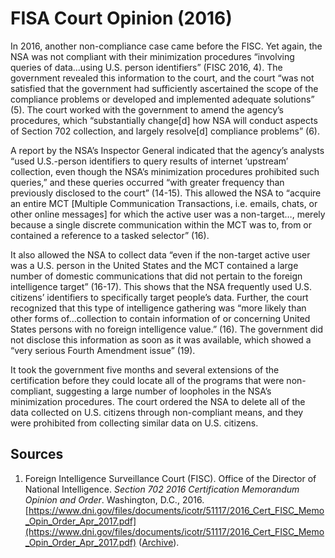 # FISA Court Opinion (2016)
In 2016, another non-compliance case came before the FISC. Yet again, the NSA was not compliant with their minimization procedures “involving queries of data...using U.S. person identifiers” (FISC 2016, 4). The government revealed this information to the court, and the court “was not satisfied that the government had sufficiently ascertained the scope of the compliance problems or developed and implemented adequate solutions” (5). The court worked with the government to amend the agency’s procedures, which “substantially change[d] how NSA will conduct aspects of Section 702 collection, and largely resolve[d] compliance problems” (6). 

A report by the NSA’s Inspector General indicated that the agency’s analysts “used U.S.-person identifiers to query results of internet ‘upstream’ collection, even though the NSA’s minimization procedures prohibited such queries,” and these queries occurred “with greater frequency than previously disclosed to the court” (14-15). This allowed the NSA to “acquire an entire MCT [Multiple Communication Transactions, i.e. emails, chats, or other online messages] for which the active user was a non-target…, merely because a single discrete communication within the MCT was to, from or contained a reference to a tasked selector” (16). 

It also allowed the NSA to collect data “even if the non-target active user was a U.S. person in the United States and the MCT contained a large number of domestic communications that did not pertain to the foreign intelligence target” (16-17). This shows that the NSA frequently used U.S. citizens’ identifiers to specifically target people’s data. Further, the court recognized that this type of intelligence gathering was “more likely than other forms of...collection to contain information of or concerning United States persons with no foreign intelligence value.” (16). The government did not disclose this information as soon as it was available, which showed a “very serious Fourth Amendment issue” (19). 

It took the government five months and several extensions of the certification before they could locate all of the programs that were non-compliant, suggesting a large number of loopholes in the NSA’s minimization procedures. The court ordered the NSA to delete all of the data collected on U.S. citizens through non-compliant means, and they were prohibited from collecting similar data on U.S. citizens. 

## Sources
1. Foreign Intelligence Surveillance Court (FISC). Office of the Director of National Intelligence. 
*Section 702 2016 Certification Memorandum Opinion and Order*. Washington, D.C., 2016. [https://www.dni.gov/files/documents/icotr/51117/2016_Cert_FISC_Memo_Opin_Order_Apr_2017.pdf](https://www.dni.gov/files/documents/icotr/51117/2016_Cert_FISC_Memo_Opin_Order_Apr_2017.pdf) ([Archive](/archive/fisc-opinion-2016.pdf)).
